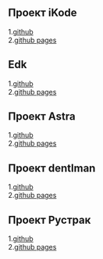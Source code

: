 ## Проект iKode

1.<a traget="_blank" href="https://github.com/r4skolov/iKode">github</a><br>
2.<a traget="_blank" href="https://r4skolov.github.io/iKode/index.html">github pages</a><br>

## Edk

1.<a traget="_blank" href="https://github.com/r4skolov/edkkpk">github</a><br>
2.<a traget="_blank" href="https://r4skolov.github.io/edkkpk/index.html">github pages</a><br>

## Проект Astra

1.<a traget="_blank" href="https://github.com/r4skolov/astra">github</a><br>
2.<a traget="_blank" href="https://r4skolov.github.io/sonatom/astra.html">github pages</a><br>

## Проект dentlman

1.<a traget="_blank" href="https://github.com/r4skolov/dentlman">github</a><br>
2.<a traget="_blank" href="https://r4skolov.github.io/dentlman/index.html">github pages</a><br>

## Проект Рустрак

1.<a traget="_blank" href="https://github.com/r4skolov/rustrack">github</a><br>
2.<a traget="_blank" href="https://r4skolov.github.io/rustruck/index.html">github pages</a><br>
